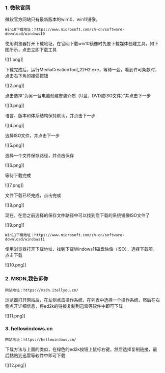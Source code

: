 ### 1. 微软官网

微软官方网站只有最新版本的win10、win11镜像。

```
Win10下载地址：https://www.microsoft.com/zh-cn/software-download/windows10
```

使用浏览器打开下载地址，在官网下载win10镜像时先要下载媒体创建工具，如下图所示，点击立即下载工具

![[1.png]]

下载完成后，运行MediaCreationTool_22H2.exe，等待一会，看到许可条款时，点击右下角的接受按钮

![[2.png]]

点击选择“为另一台电脑创建安装介质（U盘、DVD或ISO文件）”并点击下一步

![[3.png]]

语言、版本和体系结构保持默认，并点击下一步

![[4.png]]

选择ISO文件，并点击下一步

![[5.png]]

选择一个文件保存路径，并点击保存

![[6.png]]

等待下载完成

![[7.png]]

文件下载已经完成，点击完成

![[8.png]]

现在，在您之前选择的保存文件路径中可以找到您下载的系统镜像ISO文件了

![[9.png]]

```
Win11下载地址：https://www.microsoft.com/zh-cn/software-download/windows11
```

使用浏览器打开下载地址，找到下载Windows11磁盘映像（ISO），选择下载项，点击下载

![[10.png]]
### 2. MSDN,我告诉你

```
网站地址：https://msdn.itellyou.cn/
```

浏览器打开网站后，在左侧点击操作系统，在列表中选择一个操作系统，然后在右侧点开详细信息，将ed2k的链接复制到迅雷等软件中即可下载

![[11.png]]
### 3. hellowindows.cn

```
网站地址：https://hellowindows.cn/
```

下载方法与上面的类似，在绿色的ed2k按钮上鼠标右键，然后选择复制链接，最后黏贴到迅雷等软件中即可下载

![[12.png]]
